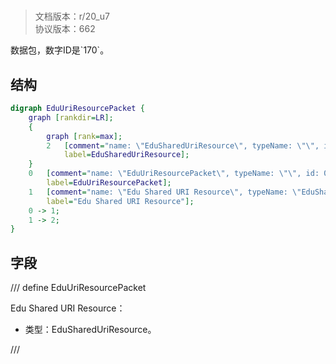 # <!-- md:samp EduUriResourcePacket -->

> 文档版本：r/20_u7<br/>协议版本：662

<!-- md:samp EduUriResourcePacket -->数据包，数字ID是`170`。

## 结构

```dot
digraph EduUriResourcePacket {
	graph [rankdir=LR];
	{
		graph [rank=max];
		2	[comment="name: \"EduSharedUriResource\", typeName: \"\", id: 2, branchId: 0, recurseId: -1, attributes: 512, notes: \"\"",
			label=EduSharedUriResource];
	}
	0	[comment="name: \"EduUriResourcePacket\", typeName: \"\", id: 0, branchId: 170, recurseId: -1, attributes: 0, notes: \"\"",
		label=EduUriResourcePacket];
	1	[comment="name: \"Edu Shared URI Resource\", typeName: \"EduSharedUriResource\", id: 1, branchId: 0, recurseId: -1, attributes: 256, notes: \"\"",
		label="Edu Shared URI Resource"];
	0 -> 1;
	1 -> 2;
}

```

## 字段

/// define
EduUriResourcePacket

Edu Shared URI Resource：[<!-- md:samp EduSharedUriResource -->](refs/protocols/types/EduSharedUriResource.md)

- 类型：EduSharedUriResource。


///
